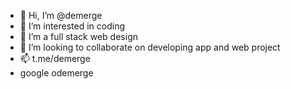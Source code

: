 - 👋 Hi, I’m @demerge
- 👀 I’m interested in coding
- 🌱 I’m a full stack web design
- 💞️ I’m looking to collaborate on developing app and web project
- 📫 t.me/demerge
- google odemerge
<!---
demerge/demerge is a ✨ special ✨ repository because its `README.md` (this file) appears on your GitHub profile.
You can click the Preview link to take a look at your changes.
--->
